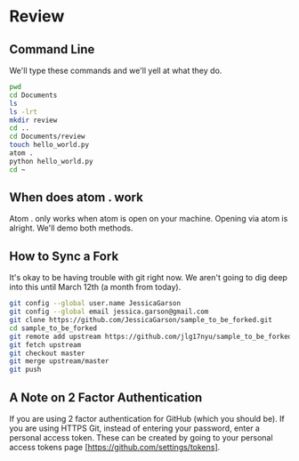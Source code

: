 # Review

## Command Line
We'll type these commands and we'll yell at what they do.
```bash
pwd
cd Documents
ls
ls -lrt
mkdir review
cd ..
cd Documents/review
touch hello_world.py
atom .
python hello_world.py
cd ~
```

## When does atom . work
Atom . only works when atom is open on your machine. Opening via atom is alright. We'll demo both methods.

## How to Sync a Fork
It's okay to be having trouble with git right now. We aren't going to dig deep into this until March 12th (a month from today).

```bash
git config --global user.name JessicaGarson
git config --global email jessica.garson@gmail.com
git clone https://github.com/JessicaGarson/sample_to_be_forked.git
cd sample_to_be_forked
git remote add upstream https://github.com/jlg17nyu/sample_to_be_forked.git
git fetch upstream
git checkout master
git merge upstream/master
git push
```

## A Note on 2 Factor Authentication
If you are using 2 factor authentication for GitHub (which you should be). If you are using HTTPS Git, instead of entering your password, enter a personal access token. These can be created by going to your
personal access tokens page [https://github.com/settings/tokens].
